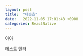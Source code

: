 ```yaml
---
layout: post
title:  "테슷흐"
date:   2022-11-05 17:01:43 +0900
categories: ReactNative
---
```


아아

테스트
엔터
